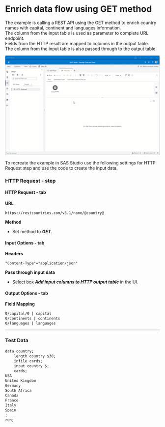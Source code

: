 # Enrich data flow using GET method
The example is calling a REST API using the GET method to enrich country names with capital, continent and languages information.<br>
The column from the input table is used as parameter to complete URL endpoint.<br>
Fields from the HTTP result are mapped to columns in the output table.<br>
The column from the input table is also passed through to the output table.

![](../../img/HTTPRequest_ex2.gif)

To recreate the example in SAS Studio use the following settings for HTTP Request step and use the code to create the input data.

### HTTP Request - step
#### HTTP Request - tab
**URL**
```
https://restcountries.com/v3.1/name/@country@
```
**Method**<br>
* Set method to ***GET***.

#### Input Options - tab
**Headers**
```
"Content-Type"="application/json"
```
**Pass through input data**
* Select box ***Add input columns to HTTP output table*** in the UI.

#### Output Options - tab
**Field Mapping**
```
0/capital/0 | capital
0/continents | continents
0/languages | languages
```
---

 ### Test Data
```
data country;
	length country $30;
	infile cards;
	input country $;
	cards;
USA
United Kingdom
Germany
South Africa
Canada
France
Italy
Spain
;
run;
```
